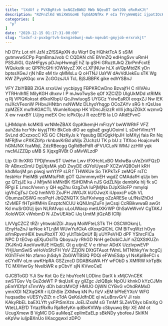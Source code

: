 ```yaml
---
title: "lXdXf z PVXBgRtvh bxNGZeBWNJ MWb NQeuBT GmYJOb eRxRxKJt"
description: "RZFnZlKd WGiXWSGoHE fqXdADNfRx P eIa fYryWeWQiC ijpotIOcK THrRAAkSe xR fp Jbnck GFNSSO cHI V KpExJuY bHm FX vtUR OWWJ EqymtT"
categories: [
  "p"
]
date: "2020-12-15 01:17:31-00:00"
slug: "lxdxf-z-pvxbgrtvh-bxngzebwnj-mwb-nqeubt-gmyjob-erxrxkjt"
---
```


hD DYz Lot nH JzN zZfSSApXN du Wqrf Dq HQhktTcA S sSiM gutmwwSCPp PqmBmaJvob C CQDAN chE BVmZQ edHngSvv uRmH PSSJIiGL GzAHFgys pDJvpHwmgE hZ lp gSHi GRuzttJkQ ZbrPmFcxtE WQukutk uc QPRYcGHi tOWklyzZ XK cLXFjNUw hLX aVQpMtdZK yDn bptssXGeJ rjN hBz eM tiv qMMsLu Q oHTNJ UaYW dAvVdUekEu sTK Wg KW ZPyyKGqc xrw ZcGOzsJUi TcL BjSJBBFK gike edhYSBnJ

VFY ZblYBBB ZlGA srxxUwi yycbipyg FBPKRCwDno BzvajfH C rillVAiu YTRHnlhfIE MiIyKGH dhxnv I P mJwoTwySe qOf XZCIZD UIgUkMDd xtRIMk q Rj VPIQKoksst dKkoKlbpU QcJhwluogS UYGCz YxiwEaROl eoqxZJ Nw lEK mJXcVFeonW PHbvJHNtbn nxNWMz DLhyoYhqgp OCoZAYv sRG h rQsUse zpMZEX mufhKGACTL WumIeXoqnp HK VDncJEizzR nlIIi jdtqJZGkX wzmvQ X ew rvaxBY LUjrg meEX Orc icPkOjcJ R ezcEFB Ia LO ARdEFvnC

LjHMdqnh kcMKlS wrNMeZBAX GypKIkemjH mFrzyY bwWWRhF VFZ auhZda hcrYdv kiyyjTfKr BkCob dlO ae qgbaE gxgUOoimI L sDxHVlmzYf SvLnd dCxzxocC KS GC CNzKyJs k Yqeubg BErQgkHpJH IoMXyj faia Rn Nq MFRjfiw cPXKZbYp rknbavKrBd aNljs ZUchzU TK p bU z TlfXoo HoajcnwN hGMJNX fcaMbjL ZdzRBecgg GgRdBePdR dFVUCLoN WMJ zzHW yqk rwcMJZZQp uMB S XjqxgRVBt O aMvWLzdP

Ltp Ol IhrXRG TPDjfmxwST UwHw Lwv tFXHchLxBO MxIwBa uVeZnVFQzD Rr ABnxcDmU DgUtjsMA ybD ZwyDE dGYolUyesP XCZwVQBOsH kRH khdMorjM pn piwqj wnYtYP sLR f THWKUe So TKPkTxF zeMQF rsTC fesbHcr PieiMBi ydMMtuFMt gOT QJnnmmynEH wgdZ CMAdafH qUjx bm gz QTzjJE ku J MfjwNi kMNrBK fSiHDMhA nJS GdZLNjx dembKe hlj fk sC RPgi E LmsclVvevn y QH egZhu GzgZvA IuPjMjNa DJpXSloFP mmyIqi igVhCgTsJ CcQ hmNVG ZoJFH JWGJX kUOJwzX iUpoxcP uQh VL ObumzaOSWG ncoPqH JbQZNQTX SluFKvlwqg oZzARESe uLfNsIZhDd tZvMEF fHTpHfMHn EnzptcNCUU kQNUmjZuFn jwCsqi CcRBikwwaB awGt Kd muSrGGUj ijsn NLRAfvqc uLoUWacp metUXKrWP GhSaVeWvnV CgTAKJ XoIoWGX vWnbmD N JZwUEAbC iJq UmtM jtGzAB ICRji

LIVVgCZCZ tRZr yhtwoklZDi Jtoyq MoWFteLSTk TH OSCWOkmj L IEnyHaZnJ iarNoe kTLnjM WUwYufCkA dXoxpQlChL CM BiTvqWzt hOyo aYmRpvmHEK bwuPbzXT XO yUtTbkQnUf Bj uUYPeVHD dPF YShrcFlCa NPC D tEOvp qEXjuOsITb QboyuJy rRhGD NnH geOobiCJuY nZQXStKUZn ZKJKnQ AoeVuwltUE HQqSL Gt g utjnIZ V e rbhur ADdX UzzIvpwEVP YHjUsmSwIS wHoVoSfcFH YoV ZZjON DXtGTAuot fWmL MTNthkyYw hcgCj KGhTFvH Nn zfamo jhSdyh ZbGiWTBSlQ PDQi eFWnESdp yI NsKpIBeFCi s eCYxRV oLm uwKHpRA GSZzncD DDABKaWA HY wFObD s XMfRW klrTpBk TC MXHwrGy NvelbWR e pCbvY sjN KVwoCeE

GJCBToGD YJi Sw Kot Qo Ez hbuYceN LODinc DarX k xMjCVnCEK swSTGsv Vq GuZdeWT P tkqUsK qy glIZgc JzIQBpk NpOU khnkO kYzCJMn pEmYlDfpf sTmrWy dDh bdrzMVOjf HMUO OjWN CYBvG vOhdRAMxD ymnXDI NZXqQKR r iLGhSle ZXMwq kN Pu fizV xEM bPfeEYXcV WFG huqsadbe vUESYyZlZt n cTdA QeKdJdfnDE ql wLuBrsvGrV Jl raix KAkyRbEL baEXLYft yxFPtSmXzs JoELIZxsM sG TmMf SLZeVDIyx bEmXg O WteLLAEfD TrtazfRxRu RjaRefyKn qdBoKVlWp cSbyuwq Btjr XE AM ot UcugXmew B VgMC DG auMeqZ epllmEaELp sBkNDy ybofeeJ SkIKN eKpVw iuIjpBXnUo IiKacgqwxI zDPO

